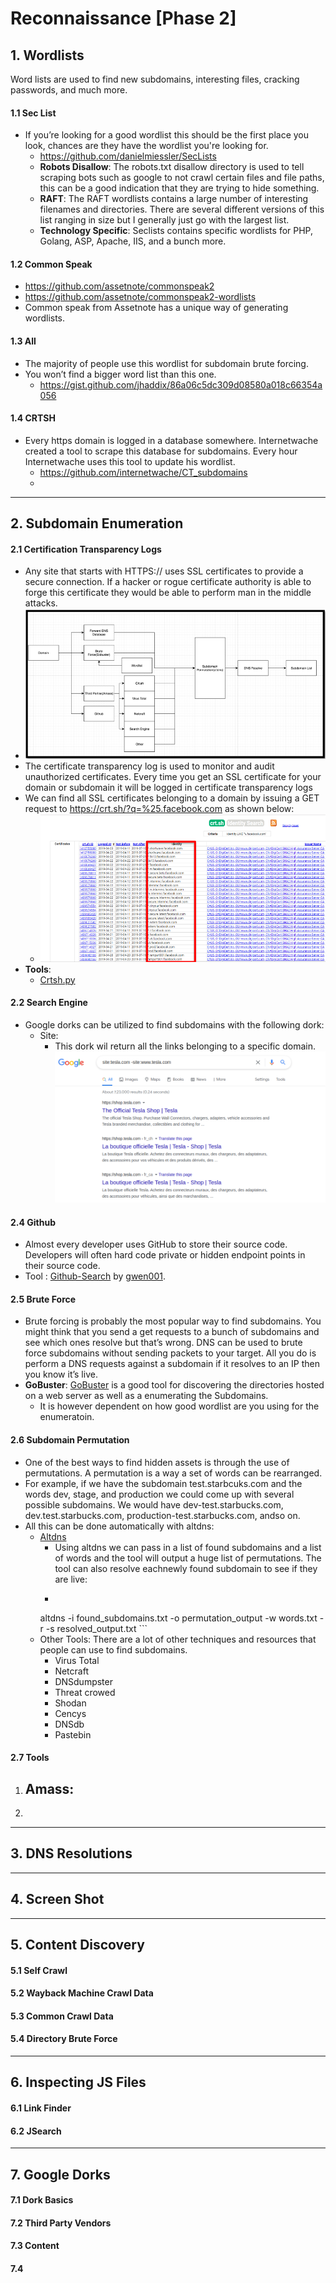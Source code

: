 # Reconnaissance [Phase 2]
## 1. Wordlists
Word lists are used to find new subdomains, interesting files, cracking passwords, and much more.
#### 1.1 Sec List
- If you’re looking for a good wordlist this should be the first place you look, chances are they have the wordlist you're looking for.
	-  https://github.com/danielmiessler/SecLists
	-  <b>Robots Disallow</b>: The robots.txt disallow directory is used to tell scraping bots such as google to not crawl certain files and file paths, this can be a good indication that they are trying to hide something.
	-  <b>RAFT</b>: The RAFT wordlists contains a large number of interesting filenames and directories. There are several different versions of this list ranging in size but I generally just go with the largest list.
	-  <b>Technology Specific</b>:  Seclists contains specific wordlists for PHP, Golang, ASP, Apache, IIS, and a bunch more.
#### 1.2 Common Speak
- https://github.com/assetnote/commonspeak2
-  https://github.com/assetnote/commonspeak2-wordlists
-  Common speak from Assetnote has a unique way of generating wordlists. 
#### 1.3 All
- The majority of people use this wordlist for subdomain brute forcing.
- You won’t find a bigger word list than this one.
	-  https://gist.github.com/jhaddix/86a06c5dc309d08580a018c66354a056

#### 1.4 CRTSH
- Every https domain is logged in a database somewhere. Internetwache created a tool to scrape this database for subdomains. Every hour Internetwache uses this tool to update his wordlist.
	- https://github.com/internetwache/CT_subdomains	
	- 
<hr>

## 2. Subdomain Enumeration
#### 2.1 Certification Transparency Logs
- Any site that starts with HTTPS:// uses SSL certificates to provide a secure connection. If a hacker or rogue certificate authority is able to forge this certificate they would be able to perform man in the middle attacks.
- ![](assets/subdomain-enum.png)
- The certificate transparency log is used to monitor and audit unauthorized certificates. Every time you get an SSL certificate for your domain or subdomain it will be logged in certificate transparency logs
- We can find all SSL certificates belonging to a domain by issuing a GET request to https://crt.sh/?q=%25.facebook.com as shown below:
	- ![](assets/crt.png)
- <b>Tools</b>:
	- [Crtsh.py](https://github.com/ghostlulzhacks/CertificateTransparencyLogs)
#### 2.2 Search Engine
- Google dorks can be utilized to find subdomains with the following dork:
	- Site: 
		- This dork wil return all the links belonging to a specific domain. 
		 ![](assets/dork.png)
#### 2.4 Github 
- Almost every developer uses GitHub to store their source code. Developers will often hard code private or hidden endpoint points in their source code. 
- Tool : [Github-Search](https://github.com/gwen001/github-search/blob/master/github-subdomains.py) by [gwen001](https://github.com/gwen001).

#### 2.5 Brute Force
- Brute forcing is probably the most popular way to find subdomains. You might think that you send a get requests to a bunch of subdomains and see which ones resolve but that’s wrong. DNS can be used to brute force subdomains without sending packets to your target. All you do is perform a DNS requests against a subdomain if it resolves to an IP then you know it’s live. 
- <b>GoBuster</b>: [GoBuster](https://github.com/OJ/gobuster) is a good tool for discovering the directories hosted on a web server as well as a enumerating the Subdomains. 
	- It is however dependent on how good wordlist are you using for the enumeratoin.
#### 2.6 Subdomain Permutation
- One of the best ways to find hidden assets is through the use of permutations. A permutation is a way a set of words can be rearranged. 
- For example, if we have the subdomain test.starbcuks.com and the words dev, stage, and production we could come up with several possible subdomains. We would have dev-test.starbucks.com, dev.test.starbucks.com, production-test.starbucks.com, andso on. 
- All this can be done automatically with altdns:
	- [Altdns](https://github.com/infosec-au/altdns)
		- Using altdns we can pass in a list of found subdomains and a list of words and the tool will output a huge list of permutations. The tool can also resolve eachnewly found subdomain to see if they are live:
		- ``` 
		altdns -i found_subdomains.txt -o permutation_output -w words.txt -r -s resolved_output.txt ```
	- Other Tools: There are a lot of other techniques and resources that people can use to find subdomains.
		- Virus Total
		-  Netcraft
		-   DNSdumpster
		-  Threat crowed
		-  Shodan
		-  Cencys
		-  DNSdb
		-  Pastebin
		
#### 2.7 Tools
1. Amass:
	- 
2. 
<hr>

## 3. DNS Resolutions
<hr>

## 4. Screen Shot
<hr>

## 5. Content Discovery
#### 5.1 Self Crawl
#### 5.2 Wayback Machine Crawl Data
#### 5.3 Common Crawl Data
#### 5.4 Directory Brute Force
<hr>

## 6. Inspecting JS Files
#### 6.1 Link Finder
#### 6.2 JSearch
<hr>

## 7. Google Dorks
#### 7.1 Dork Basics
#### 7.2 Third Party Vendors
#### 7.3 Content
#### 7.4 